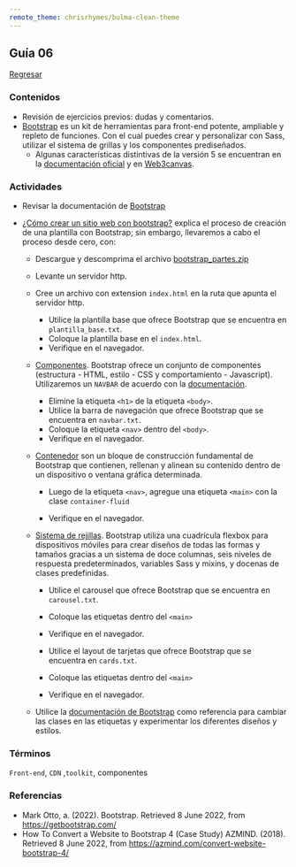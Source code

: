 ```yaml
---
remote_theme: chrisrhymes/bulma-clean-theme
---
```


## Guía 06

[Regresar](/DAWM/)

### Contenidos

* Revisión de ejercicios previos: dudas y comentarios.
* [Bootstrap](https://getbootstrap.com/) es un kit de herramientas para front-end potente, ampliable y repleto de funciones. Con el cual puedes crear y personalizar con Sass, utilizar el sistema de grillas y los componentes prediseñados.
	- Algunas características distintivas de la versión 5 se encuentran en la [documentación oficial](https://getbootstrap.com/docs/5.0/migration/) y en [Web3canvas](https://web3canvas.com/convert-bootstrap-4-to-5-migration-guide/).


### Actividades

* Revisar la documentación de [Bootstrap](https://getbootstrap.com/docs/5.2/getting-started/introduction/)
* [¿Cómo crear un sitio web con bootstrap?](https://azmind.com/convert-website-bootstrap-4/) explica el proceso de creación de una plantilla con Bootstrap; sin embargo, llevaremos a cabo el proceso desde cero, con:
	
	- Descargue y descomprima el archivo [bootstrap_partes.zip](../ejercicios/bootstrap_partes.zip)
	- Levante un servidor http.
	- Cree un archivo con extension `index.html` en la ruta que apunta el servidor http. 
		+ Utilice la plantilla base que ofrece Bootstrap que se encuentra en `plantilla_base.txt`. 
		+ Coloque la plantilla base en el `index.html`.
		+ Verifique en el navegador. 

	- [Componentes](https://getbootstrap.com/docs/5.2/components/). Bootstrap ofrece un conjunto de componentes (estructura - HTML, estilo - CSS y comportamiento - Javascript). Utilizaremos un `NAVBAR` de acuerdo con la [documentación](https://getbootstrap.com/docs/5.2/components/navbar/).
		+ Elimine la etiqueta `<h1>` de la etiqueta `<body>`.
		+ Utilice la barra de navegación que ofrece Bootstrap que se encuentra en `navbar.txt`. 
		+ Coloque la etiqueta `<nav>` dentro del `<body>`.
		+ Verifique en el navegador. 

	- [Contenedor](https://getbootstrap.com/docs/5.2/layout/containers/) son un bloque de construcción fundamental de Bootstrap que contienen, rellenan y alinean su contenido dentro de un dispositivo o ventana gráfica determinada.
		+ Luego de la etiqueta `<nav>`, agregue una etiqueta `<main>` con la clase `container-fluid`
			> <main class="container-fluid">
		+ Verifique en el navegador. 

	- [Sistema de rejillas](https://getbootstrap.com/docs/5.2/layout/grid/). Bootstrap utiliza una cuadrícula flexbox para dispositivos móviles para crear diseños de todas las formas y tamaños gracias a un sistema de doce columnas, seis niveles de respuesta predeterminados, variables Sass y mixins, y docenas de clases predefinidas.
		+ Utilice el carousel que ofrece Bootstrap que se encuentra en `carousel.txt`. 
		+ Coloque las etiquetas dentro del `<main>`
		+ Verifique en el navegador. 

		+ Utilice el layout de tarjetas que ofrece Bootstrap que se encuentra en `cards.txt`. 
		+ Coloque las etiquetas dentro del `<main>`
		+ Verifique en el navegador. 


	- Utilice la [documentación de Bootstrap](https://getbootstrap.com/docs/5.2/getting-started/introduction/) como referencia para cambiar las clases en las etiquetas y experimentar los diferentes diseños y estilos. 

### Términos

`Front-end`, `CDN` ,`toolkit`, componentes

### Referencias

* Mark Otto, a. (2022). Bootstrap. Retrieved 8 June 2022, from https://getbootstrap.com/
* How To Convert a Website to Bootstrap 4 (Case Study) AZMIND. (2018). Retrieved 8 June 2022, from https://azmind.com/convert-website-bootstrap-4/
